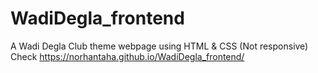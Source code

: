 # WadiDegla_frontend
A Wadi Degla Club theme webpage using HTML & CSS (Not responsive)
Check https://norhantaha.github.io/WadiDegla_frontend/
